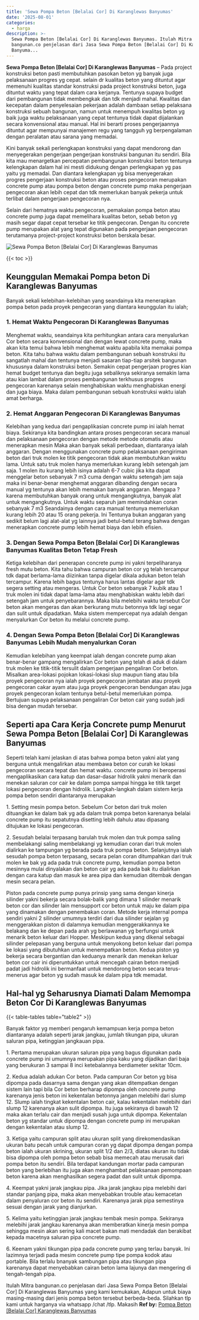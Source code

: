 ```yaml
---
title: 'Sewa Pompa Beton [Belalai Cor] Di Karanglewas Banyumas'
date: '2025-08-01'
categories:
  - harga
description: >-
  Sewa Pompa Beton [Belalai Cor] Di Karanglewas Banyumas. Itulah Mitra
  bangunan.co penjelasan dari Jasa Sewa Pompa Beton [Belalai Cor] Di Karanglewas
  Banyuma...
---
```


**Sewa Pompa Beton \[Belalai Cor\] Di Karanglewas Banyumas** – Pada project konstruksi beton pasti membutuhkan pasokan beton yg banyak juga pelaksanaan progres yg cepat. selain dr kualitas beton yang dituntut agar memenuhi kualitas standar konstruksi pada project konstruksi beton, juga dituntut waktu yang tepat dalam cara kerjanya. Tentunya supaya budget dari pembangunan tidak membengkak dan tdk menjadi mahal. Kwalitas dan kecepatan dalam penyelesaian pekerjaan adalah dambaan setiap pelaksana konstruksi sebuah bangunan, namun untuk menempuh kwalitas beton yg baik juga waktu pelaksanaan yang cepat tentunya tidak dapat dijalankan secara konvensional atau manual. Hal ini berarti proses pengerjaannya dituntut agar mempunyai manajemen regu yang tangguh yg berpengalaman dengan peralatan atau sarana yang memadai.

Kini banyak sekali perlengkapan konstruksi yang dapat mendorong dan menyegerakan pengerjaan pengerjaan konstruksi bangunan itu sendiri. Bila kita mau menargetkan percepatan pembangunan konstruksi beton tentunya kelengkapan dalam hal ini mesti didukung dengan perlengkapan yg pas yaitu yg memadai. Dan diantara kelengkapan yg bisa menyegerakan progres pengerjaan konstruksi beton atau proses pengecoran merupakan concrete pump atau pompa beton dengan concrete pump maka pengerjaan pengecoran akan lebih cepat dan tdk memerlukan banyak pekerja untuk terlibat dalam pengerjaan pengecoran nya.

Selain dari hematnya waktu pengecoran, pemakaian pompa beton atau concrete pump juga dapat memelihara kualitas beton, sebab beton yg masih segar dapat cepat tersebar ke titik pengecoran. Dengan itu concrete pump merupakan alat yang tepat digunakan pada pengerjaan pengecoran terutamanya project-project konstruksi beton berskala besar.

![Sewa Pompa Beton [Belalai Cor] Di Karanglewas Banyumas](/images/sewa-concrete-pump-34.png)

{{< toc >}}

## Keunggulan Memakai Pompa beton Di Karanglewas Banyumas

Banyak sekali kelebihan-kelebihan yang seandainya kita menerapkan pompa beton pada proyek pengecoran yang diantara keunggulan itu ialah;

### 1\. Hemat Waktu Pengecoran Di Karanglewas Banyumas

Menghemat waktu, seandainya kita perhitungkan antara cara menyalurkan Cor beton secara konvensional dan dengan lewat concrete pump, maka akan kita temui bahwa lebih menghemat waktu apabila kita memakai pompa beton. Kita tahu bahwa waktu dalam pembangunan sebuah konstruksi itu sangatlah mahal dan tentunya menjadi sasaran tiap-tiap arsitek bangunan khususnya dalam konstruksi beton. Semakin cepat pengerjaan progres kian hemat budget tentunya dan begitu juga sebaliknya sekiranya semakin lama atau kian lambat dalam proses pembangunan terkhusus progres pengecoran karenanya selain menghabiskan waktu menghabiskan energi dan juga biaya. Maka dalam pembangunan sebuah konstruksi waktu ialah amat berharga.

### 2\. Hemat Anggaran Pengecoran Di Karanglewas Banyumas

Kelebihan yang kedua dari pengaplikasian concrete pump ini ialah hemat biaya. Sekiranya kita bandingkan antara proses pengecoran secara manual dan pelaksanaan pengecoran dengan metode metode otomatis atau menerapkan mesin Maka akan banyak sekali perbedaan, diantaranya ialah anggaran. Dengan menggunakan concrete pump pelaksanaan pengiriman beton dari truk molen ke titik pengecoran tidak akan membutuhkan waktu lama. Untuk satu truk molen hanya memerlukan kurang lebih setengah jam saja. 1 molen itu kurang lebih isinya adalah 6-7 cubic jika kita dapat menggelar beton sebanyak 7 m3 cuma dengan waktu setengah jam saja maka ini benar-benar menghemat anggaran dibanding dengan secara manual yg tentunya akan lebih memakan banyak anggaran. Mengapa ? karena membutuhkan banyak orang untuk mengangkutnya, banyak alat untuk mengangkutnya. Untuk waktu separuh jam memindahkan coran sebanyak 7 m3 Seandainya dengan cara manual tentunya memerlukan kurang lebih 20 atau 15 orang pekerja. Ini Tentunya bukan anggaran yang sedikit belum lagi alat-alat yg lainnya jadi betul-betul terang bahwa dengan menerapkan concrete pump lebih hemat biaya dan lebih efisien.

### 3\. Dengan Sewa Pompa Beton \[Belalai Cor\] Di Karanglewas Banyumas Kualitas Beton Tetap Fresh

Ketiga kelebihan dari penerapan concrete pump ini yakni terpeliharanya fresh mutu beton. Kita tahu bahwa campuran beton cor yg telah tercampur tdk dapat berlama-lama diizinkan tanpa digelar dikala adukan beton telah tercampur. Karena lebih bagus tentunya harus lantas digelar agar tdk segera setting atau mengeras. Untuk Cor beton sebanyak 7 kubik atau 1 truk molen ini tidak dapat lama-lama atau menghabiskan waktu lebih dari setengah jam untuk penyebarannya. Maka bila melebihi waktu tersebut Cor beton akan mengeras dan akan berkurang mutu betonnya tdk lagi segar dan sulit untuk dipadatkan. Maka sistem mempercepat nya adalah dengan menyalurkan Cor beton itu melalui concrete pump.

### 4\. Dengan Sewa Pompa Beton \[Belalai Cor\] Di Karanglewas Banyumas Lebih Mudah menyalurkan Coran

Kemudian kelebihan yang keempat ialah dengan concrete pump akan benar-benar gampang mengalirkan Cor beton yang telah di aduk di dalam truk molen ke titik-titik tersulit dalam pengerjaan pengaliran Cor beton. Misalkan area-lokasi pojokan lokasi-lokasi slup maupun tiang atau bila proyek pengecoran nya ialah proyek pengecoran jembatan atau proyek pengecoran cakar ayam atau juga proyek pengecoran bendungan atau juga proyek pengecoran kolam tentunya betul-betul memerlukan pompa. Bertujuan supaya pelaksanaan pengaliran Cor beton cair yang sudah jadi bisa dengan mudah tersebar.

## Seperti apa Cara Kerja Concrete pump Menurut Sewa Pompa Beton \[Belalai Cor\] Di Karanglewas Banyumas

Seperti telah kami jelaskan di atas bahwa pompa beton yakni alat yang berguna untuk mengalirkan atau membawa beton cor curah ke lokasi pengecoran secara tepat dan hemat waktu. concrete pump ini beroperasi mengaplikasikan cara katup dan dasar-dasar hidrolik yakni menarik dan menekan saluran cor cair ke dalam pompa sampai hingga ke titik target lokasi pengecoran dengan hidrolik. Langkah-langkah dalam sistem kerja pompa beton sendiri diantaranya merupakan

1\. Setting mesin pompa beton. Sebelum Cor beton dari truk molen dituangkan ke dalam bak yg ada dalam truk pompa beton karenanya belalai concrete pump itu sepatutnya disetting lebih dahulu atau dipasang ditujukan ke lokasi pengecoran.

2\. Sesudah belalai terpasang barulah truk molen dan truk pompa saling membelakangi saling membelakangi yg kemudian coran dari truk molen dialirkan ke tampungan yg berada pada truk pompa beton. Selanjutnya ialah sesudah pompa beton terpasang, secara pelan coran ditumpahkan dari truk molen ke bak yg ada pada truk concrete pump, kemudian pompa beton mesinnya mulai dinyalakan dan beton cair yg ada pada bak itu dialirkan dengan cara katup dan masuk ke area pipa dan kemudian ditembak dengan mesin secara pelan.

Piston pada concrete pump punya prinsip yang sama dengan kinerja silinder yakni bekerja secara bolak-balik yang dimana 1 silinder menarik beton cor dan silinder lain mensupport cor beton untuk maju ke dalam pipa yang dinamakan dengan penembakan coran. Metode kerja internal pompa sendiri yakni 2 silinder umumnya terdiri dari dua silinder sejalan yg menggerakkan piston di dalamnya kemudian menggerakkannya ke belakang dan ke depan pada arah yg berlawanan yg berfungsi untuk menarik beton keluar dari Hopper. Meskipun kedua yang dikenal sebagai silinder pelepasan yang berguna untuk menyokong beton keluar dari pompa ke lokasi yang dibutuhkan untuk menempatkan beton. Kedua piston yg bekerja secara bergantian dan keduanya menarik dan menekan keluar beton cor cair ini diperuntukkan untuk mencegah cairan beton menjadi padat jadi hidrolik ini bermanfaat untuk mendorong beton secara terus-menerus agar beton yg sudah masuk ke dalam pipa tdk memadat.

## Hal-hal yg Seharusnya Diamati Dalam Memompa Beton Cor Di Karanglewas Banyumas

{{< table-tables table="table2" >}}

Banyak faktor yg memberi pengaruh kemampuan kerja pompa beton diantaranya adalah seperti jarak jangkau, jumlah tikungan pipa, ukuran saluran pipa, ketinggian jangkauan pipa.

1\. Pertama merupakan ukuran saluran pipa yang bagus digunakan pada concrete pump ini umumnya merupakan pipa kaku yang dijadikan dari baja yang berukuran 3 sampai 8 inci ketebalannya berdiameter sekitar 10cm.

2\. Kedua adalah adukan Cor beton. Pada campuran Cor beton yg bisa dipompa pada dasarnya sama dengan yang akan ditempatkan dengan sistem lain tapi bila Cor beton berharap dipompa oleh concrete pump karenanya jenis beton ini kekentalan betonnya jangan melebihi dari slump 12. Slump ialah tingkat kekentalan beton cair, kalau kekentalan melebihi dari slump 12 karenanya akan sulit dipompa. Itu juga sekiranya di bawah 12 maka akan terlalu cair dan menjadi susah juga untuk dipompa. Kekentalan beton yg standar untuk dipompa dengan concrete pump ini merupakan dengan kekentalan atau slump 12.

3\. Ketiga yaitu campuran split atau ukuran split yang direkomendasikan ukuran batu pecah untuk campuran coran yg dapat dipompa dengan pompa beton ialah ukuran skrining, ukuran split 1/2 dan 2/3, diatas ukuran itu tidak bisa dipompa oleh pompa beton sebab bisa memecah atau merusak dari pompa beton itu sendiri. Bila terdapat kandungan mortar pada campuran beton yang berlebihan itu juga akan menghambat pelaksanaan pemompaan beton karena akan menghasilkan segera padat dan sulit untuk dipompa.

4\. Keempat yakni jarak jangkau pipa. Jika jarak jangkau pipa melebihi dari standar panjang pipa, maka akan menyebabkan trouble atau kemacetan dalam penyaluran cor beton itu sendiri. Karenanya jarak pipa semestinya sesuai dengan jarak yang dianjurkan.

5\. Kelima yaitu ketinggian jarak jangkau tembak mesin pompa. Sekiranya melebihi jarak jangkau karenanya akan memberatkan kinerja mesin pompa sehingga mesin akan sering kali macet bakan mati mendadak dan berakibat kepada macetnya saluran pipa concrete pump.

6\. Keenam yakni tikungan pipa pada concrete pump yang terlau banyak. Ini lazimnya terjadi pada mesim concrete pump tipe pompa kodok atau portable. Bila terlalu bnanyak sambungan pipa atau tikungan pipa karenanya dapat menyebabkan cairan beton lama lajunya dan mengering di tengah-tengah pipa.

Itulah Mitra bangunan.co penjelasan dari Jasa Sewa Pompa Beton \[Belalai Cor\] Di Karanglewas Banyumas yang kami kemukakan, Adapun untuk biaya masing-masing dari jenis pompa beton tersebut berbeda-beda. Silahkan tlp kami untuk harganya via whatsapp /chat /tlp. Makasih
**Ref by:** [Pompa Beton [Belalai Cor] Karanglewas Banyumas](https://id.wikipedia.org/wiki/Pompa)
